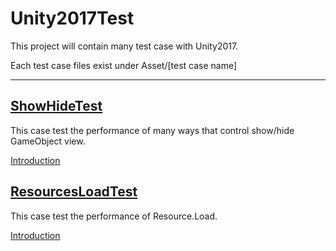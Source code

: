 # Unity2017Test  
This project will contain many test case with Unity2017.  

Each test case files exist under Asset/[test case name]    

---
## [ShowHideTest](https://github.com/GooKu/Unity2017Test/tree/master/Assets/ShowHideTest)
This case test the performance of many ways that control show/hide GameObject view.  

[Introduction](http://goocoding.blogspot.tw/2017/09/unity.html)


## [ResourcesLoadTest](https://github.com/GooKu/Unity2017Test/tree/master/Assets/ResourcesLoadTest)
This case test the performance of Resource.Load.  

[Introduction](http://goocoding.blogspot.tw/2017/10/unityresourcesload.html)

